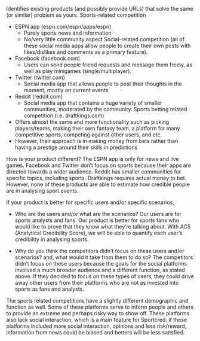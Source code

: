 ﻿Identifies existing products (and possibly provide URLs) that solve the same (or similar) problem as yours.
Sports-related competition
* ESPN app (espn.com/espn/apps/espn)
   * Purely sports news and information
   * No/very little community aspect
Social-related competition (all of these social media apps allow people to create their own posts with likes/dislikes and comments as a primary feature).
* Facebook (facebook.com)
   * Users can send people friend requests and message them freely, as well as play minigames (single/multiplayer).
* Twitter (twitter.com)
   * Social media app that allows people to post their thoughts in the moment, mostly on current events
* Reddit (reddit.com)
   * Social media app that contains a huge variety of smaller communities, moderated by the community.
Sports betting related competition (i.e. draftkings.com)
* Offers almost the same and more functionality such as picking players/teams, making their own fantasy team, a platform for many competitive sports, competing against other users, and etc.
* However, their approach is in making money from bets rather than having a prestige around their skills in predictions


How is your product different?
The ESPN app is only for news and live games. Facebook and Twitter don’t focus on sports because their apps are directed towards a wider audience. Reddit has smaller communities for specific topics, including sports. Draftkings requires actual money to bet. However, none of these products are able to estimate how credible people are in analysing sport events.


If your product is better for specific users and/or specific scenarios,
* Who are the users and/or what are the scenarios?
Our users are for sports analysts and fans. Our product is better for sports fans who would like to prove that they know what they’re talking about. With ACS (Analytical Credibility Score), we will be able to quantify each user’s credibility in analysing sports. 


* Why do you think the competitors didn’t focus on these users and/or scenarios? and, what would it take from them to do so?
The competitors didn’t focus on these users because the goals for the social platforms involved a much broader audience and a different function, as stated above. If they decided to focus on these types of users, they could drive away other users from their platforms who are not as invested into sports as fans and analysts.


The sports related competitions have a slightly different demographic and function as well. Some of these platforms serve to inform people and others to provide an extreme and perhaps risky way to show off. These platforms also lack social interaction, which is a main feature for Sportcred. If these platforms included more social interaction, opinions and less risk/reward, information from news could be biased and betters will be less satisfied.